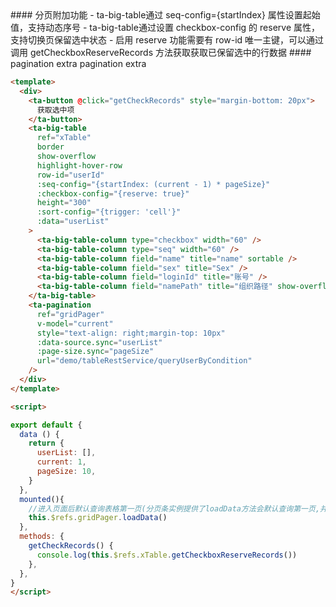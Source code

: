 <cn>
#### 分页附加功能
- ta-big-table通过 seq-config={startIndex} 属性设置起始值，支持动态序号
- ta-big-table通过设置 checkbox-config 的 reserve 属性，支持切换页保留选中状态
- 启用 reserve 功能需要有 row-id 唯一主键，可以通过调用 getCheckboxReserveRecords 方法获取获取已保留选中的行数据
</cn>

<us>
#### pagination extra
pagination extra
</us>

```html
<template>
  <div>
    <ta-button @click="getCheckRecords" style="margin-bottom: 20px">
      获取选中项
    </ta-button>
    <ta-big-table
      ref="xTable"
      border
      show-overflow
      highlight-hover-row
      row-id="userId"
      :seq-config="{startIndex: (current - 1) * pageSize}"
      :checkbox-config="{reserve: true}"
      height="300"
      :sort-config="{trigger: 'cell'}"
      :data="userList"
    >
      <ta-big-table-column type="checkbox" width="60" />
      <ta-big-table-column type="seq" width="60" />
      <ta-big-table-column field="name" title="name" sortable />
      <ta-big-table-column field="sex" title="Sex" />
      <ta-big-table-column field="loginId" title="账号" />
      <ta-big-table-column field="namePath" title="组织路径" show-overflow />
    </ta-big-table>
    <ta-pagination
      ref="gridPager"
      v-model="current"
      style="text-align: right;margin-top: 10px"
      :data-source.sync="userList"
      :page-size.sync="pageSize"
      url="demo/tableRestService/queryUserByCondition"
    />
  </div>
</template>

<script>

export default {
  data () {
    return {
      userList: [],
      current: 1,
      pageSize: 10,
    }
  },
  mounted(){
    //进入页面后默认查询表格第一页(分页条实例提供了loadData方法会默认查询第一页,并将数据渲染入表格)
    this.$refs.gridPager.loadData()
  },
  methods: {
    getCheckRecords() {
      console.log(this.$refs.xTable.getCheckboxReserveRecords())
    },
  },
}
</script>

```
